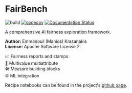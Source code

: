 # FairBench

![build](https://github.com/mever-team/FairBench/actions/workflows/tests.yml/badge.svg)
[![codecov](https://codecov.io/gh/mever-team/FairBench/branch/main/graph/badge.svg?token=qeiNv3DN0W)](https://codecov.io/gh/mever-team/FairBench)
[![Documentation Status](https://readthedocs.org/projects/fairbench/badge/?version=latest)](https://fairbench.readthedocs.io/)

A comprehensive AI fairness exploration framework.

**Author:** Emmanouil (Manios) Krasanakis<br>
**License:** Apache Software License 2<br>

:chart_with_upwards_trend: Fairness reports and stamps<br>
:flags: Multivalue multiattribute<br>
:hammer_and_wrench: Measure building blocks<br>
:gear: ML integration

Recipe notebooks can be found in the
project's [github page](https://github.com/mever-team/FairBench).
